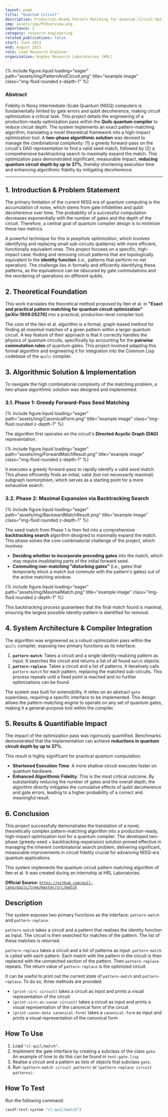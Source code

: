 ```yaml
---
layout: page
title: "Quantum Circuit"
description: Production-Ready Pattern Matching for Quantum Circuit Optimization.
img: assets/img/PCOverview.png
importance: 3
category: research engineering
related_publications: false
start: June 2023
end: August 2023
role: Lead Research Engineer
organization: Hughes Research Laboratories (HRL)
---
```


<div class="col">
    <div class="col-sm mt-3 mt-md-0">
        {% include figure.liquid loading="eager" path="assets/img/PatternAndCircuit.png" title="example image" class="img-fluid rounded z-depth-1" %}
    </div>
</div>

### Abstract

Fidelity in Noisy Intermediate-Scale Quantum (NISQ) computers is fundamentally limited by gate errors and qubit decoherence, making circuit optimization a critical task. This project details the engineering of a production-ready optimization pass within the **Quilc quantum compiler** to reduce circuit depth. The system implements an exact pattern-matching algorithm, translating a novel theoretical framework into a high-impact optimization tool. A **two-phase algorithmic solution** was devised to manage the combinatorial complexity: (1) a greedy forward-pass on the circuit's DAG representation to find a valid seed match, followed by (2) a comprehensive backtracking search to maximally expand the match. This optimization pass demonstrated significant, measurable impact, **reducing quantum circuit depth by up to 37%**, thereby shortening execution time and enhancing algorithmic fidelity by mitigating decoherence.

---

## 1. Introduction & Problem Statement

The primary limitation of the current NISQ era of quantum computing is the accumulation of noise, which stems from gate infidelities and qubit decoherence over time. The probability of a successful computation decreases exponentially with the number of gates and the depth of the circuit. Therefore, a central goal of quantum compiler design is to minimize these two metrics.

A powerful technique for this is _peephole optimization_, which involves identifying and replacing small sub-circuits (patterns) with more efficient, functionally equivalent ones. This project focuses on a specific, high-impact case: finding and removing circuit patterns that are topologically equivalent to the **identity function** (i.e., patterns that perform no net operation). The challenge lies in formally and efficiently identifying these patterns, as the equivalence can be obscured by gate commutations and the reordering of operations on different qubits.

## 2. Theoretical Foundation

This work translates the theoretical method proposed by Iten et al. in **"Exact and practical pattern matching for quantum circuit optimization" [arXiv:1909.05270]** into a practical, production-level compiler tool.

The core of the Iten et al. algorithm is a formal, graph-based method for finding all _maximal_ matches of a given pattern within a larger quantum circuit. A key feature of their approach is that it correctly handles the physics of quantum circuits, specifically by accounting for the **pairwise commutation rules** of quantum gates. This project involved adapting this formal algorithm and engineering it for integration into the Common Lisp codebase of the `quilc` compiler.

## 3. Algorithmic Solution & Implementation

To navigate the high combinatorial complexity of the matching problem, a two-phase algorithmic solution was designed and implemented.

### 3.1. Phase 1: Greedy Forward-Pass Seed Matching

<div class="col">
    <div class="col-sm mt-3 mt-md-0">
        {% include figure.liquid loading="eager" path="assets/img/CanonicalForm.png" title="example image" class="img-fluid rounded z-depth-1" %}
    </div>
</div>

The algorithm first operates on the circuit's **Directed Acyclic Graph (DAG)** representation.

<div class="col">
    <div class="col-sm mt-3 mt-md-0">
        {% include figure.liquid loading="eager" path="assets/img/ForwardMatchResult.png" title="example image" class="img-fluid rounded z-depth-1" %}
    </div>
</div>

It executes a greedy forward-pass to rapidly identify a valid _seed match_. This phase efficiently finds an initial, valid (but not necessarily maximal) subgraph isomorphism, which serves as a starting point for a more exhaustive search.

### 3.2. Phase 2: Maximal Expansion via Backtracking Search

<div class="col">
    <div class="col-sm mt-3 mt-md-0">
        {% include figure.liquid loading="eager" path="assets/img/BackwardMatchResult.png" title="example image" class="img-fluid rounded z-depth-1" %}
    </div>
</div>

The seed match from Phase 1 is then fed into a comprehensive **backtracking search** algorithm designed to maximally expand the match. This phase solves the core combinatorial challenge of the project, which involves:

- **Deciding whether to incorporate preceding gates** into the match, which may require invalidating parts of the initial forward seed.
- **Commuting non-matching "disturbing gates"** (i.e., gates that temporarily block a match but commute with the pattern's gates) out of the active matching window.

<div class="col">
    <div class="col-sm mt-3 mt-md-0">
        {% include figure.liquid loading="eager" path="assets/img/MaximalMatch.png" title="example image" class="img-fluid rounded z-depth-1" %}
    </div>
</div>

This backtracking process guarantees that the final match found is maximal, ensuring the largest possible identity-pattern is identified for removal.

## 4. System Architecture & Compiler Integration

The algorithm was engineered as a robust optimization pass within the `quilc` compiler, exposing two primary functions as its interface:

1.  **`pattern-match`**: Takes a circuit and a single identity-realizing pattern as input. It searches the circuit and returns a list of all found `match` objects.
2.  **`pattern-replace`**: Takes a circuit and a list of patterns. It iteratively calls `pattern-match` for each pattern, replacing the matched sub-circuits. This process repeats until a fixed point is reached and no further optimizations can be found.

The system was built for extensibility. It relies on an abstract `gate` superclass, requiring a specific interface to be implemented. This design allows the pattern-matching engine to operate on any set of quantum gates, making it a general-purpose tool within the compiler.

## 5. Results & Quantifiable Impact

The impact of the optimization pass was rigorously quantified. Benchmarks demonstrated that the implementation can achieve **reductions in quantum circuit depth by up to 37%**.

This result is highly significant for practical quantum computation.

- **Shortened Execution Time**: A more shallow circuit executes faster on quantum hardware.
- **Enhanced Algorithmic Fidelity**: This is the most critical outcome. By substantially reducing the number of gates and the overall depth, the algorithm directly mitigates the cumulative effects of qubit decoherence and gate errors, leading to a higher probability of a correct and meaningful result.

## 6. Conclusion

This project successfully demonstrates the translation of a novel, theoretically complex pattern-matching algorithm into a production-ready, high-impact optimization tool for a quantum compiler. The developed two-phase (greedy-seed + backtracking-expansion) solution proved effective in managing the inherent combinatorial search problem, delivering significant, measurable improvements in circuit fidelity crucial for advancing NISQ-era quantum applications.

This system implements the quantum circuit pattern matching algorithm of Iten et al. It was created during an internship at HRL Laboratories.

**Official Source:** [`https://github.com/quil-lang/quilc/tree/master/src/match`](https://github.com/quil-lang/quilc/tree/master/src/match)

## Description

The system exposes two primary functions as the interface: `pattern-match` and `pattern-replace`.

`pattern-match` takes a circuit and a pattern that realises the identity function as input. The circuit is then searched for matches of the pattern. The list of these matches is returned.

`pattern-replace` takes a circuit and a list of patterns as input. `pattern-match` is called with each pattern. Each match with the pattern in the circuit is then replaced with the unmatched section of the pattern. Then `pattern-replace` repeats. The return value of `pattern-replace` is the optimized circuit.

It can be useful to print out the current state of `pattern-match` and `pattern-replace`. To do so, three methods are provided:

- `(print-circ circuit)` takes a circuit as input and prints a visual representation of the circuit
- `(print-circ-as-canon circuit)` takes a circuit as input and prints a visual representation of the canonical form of the circuit
- `(print-canon-data canonical-form)` takes a `canonical-form` as input and prints a visual representation of the canonical form

## How To Use

1.  Load `"cl-quil/match"`.
2.  Implement the gate interface by creating a subclass of the class `gate`. An example of how to do this can be found in `test-gate.lisp`
3.  Realise a circuit and a pattern as lists of objects that subclass `gate`.
4.  Run `(pattern-match circuit pattern)` or `(pattern-replace circuit patterns)`.

## How To Test

Run the following command:

```lisp
(asdf:test-system "cl-quil/match")
```
